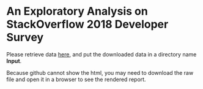 # An Exploratory Analysis on StackOverflow 2018 Developer Survey

Please retrieve data [here](https://www.kaggle.com/stackoverflow/stack-overflow-2018-developer-survey/data), and put the downloaded data in a directory name **Input**.

Because github cannot show the html, you may need to download the raw file and open it in a browser to see the rendered report.